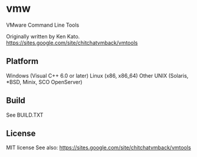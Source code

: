 vmw
===

VMware Command Line Tools

Originally written by Ken Kato.
https://sites.google.com/site/chitchatvmback/vmtools


Platform
--------

Windows (Visual C++ 6.0 or later)
Linux (x86, x86_64)
Other UNIX (Solaris, *BSD, Minix, SCO OpenServer)


Build
-----

See BUILD.TXT


License
-------

MIT license
See also:
https://sites.google.com/site/chitchatvmback/vmtools

